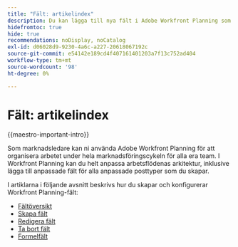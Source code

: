 ```yaml
---
title: "Fält: artikelindex"
description: Du kan lägga till nya fält i Adobe Workfront Planning som återspeglar organisationens livscykel. Fält är attribut för posttyper.
hidefromtoc: true
hide: true
recommendations: noDisplay, noCatalog
exl-id: d06028d9-9230-4a6c-a227-20618067192c
source-git-commit: e54142e189cd4f407161401203a7f13c752ad404
workflow-type: tm+mt
source-wordcount: '98'
ht-degree: 0%

---
```


# Fält: artikelindex

<!--
title: Adobe Maestro fields
description:You can add new fields in Adobe Maestro that reflect your organization's lifecycle. Fields are attributes of record types. 
hidefromtoc: yes
author: Alina
feature: Work Management (***************WE NEED A NEW ONE HERE***********)
role: User, Admin
hide: yes
-->

<!--update the metadata with real information when making this available in TOC and in the left nav-->

{{maestro-important-intro}}

Som marknadsledare kan ni använda Adobe Workfront Planning för att organisera arbetet under hela marknadsföringscykeln för alla era team. I Workfront Planning kan du helt anpassa arbetsflödenas arkitektur, inklusive lägga till anpassade fält för alla anpassade posttyper som du skapar.

I artiklarna i följande avsnitt beskrivs hur du skapar och konfigurerar Workfront Planning-fält:

* [Fältöversikt](../fields/fields-overview.md)
* [Skapa fält](../fields/create-fields.md)
* [Redigera fält](../fields/edit-fields.md)
* [Ta bort fält](../fields/delete-fields.md)
* [Formelfält](../fields/formula-fields.md)
